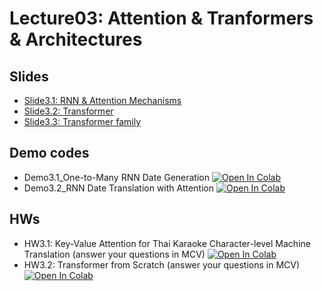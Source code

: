 # Lecture03: Attention & Tranformers & Architectures

## Slides

* [Slide3.1: RNN & Attention Mechanisms](L3.1_RNN_Attention_2024.pdf)
* [Slide3.2: Transformer](L3.2_Transformer_2024.pdf)
* [Slide3.3: Transformer family](L3.3_The_transformer_family_2025.pdf)

## Demo codes

* Demo3.1_One-to-Many RNN Date Generation  [![Open In Colab](https://raw.githubusercontent.com/ekapolc/NLP_2025/main/codes/colab-badge.svg)](https://colab.research.google.com/github/ekapolc/NLP_2025/blob/main/codes/L03_Attention_TF_Architectures/Demo3_1_One_to_Many_RNN_Date_Generation.ipynb)
* Demo3.2_RNN Date Translation with Attention  [![Open In Colab](https://raw.githubusercontent.com/ekapolc/NLP_2025/main/codes/colab-badge.svg)](https://colab.research.google.com/github/ekapolc/NLP_2025/blob/main/codes/L03_Attention_TF_Architectures/Demo3_2_RNN_Date_Translation_with_Attention.ipynb)

## HWs

* HW3.1: Key-Value Attention for Thai Karaoke Character-level Machine Translation (answer your questions in MCV)  [![Open In Colab](https://raw.githubusercontent.com/ekapolc/NLP_2025/main/codes/colab-badge.svg)](https://colab.research.google.com/github/ekapolc/NLP_2025/blob/main/codes/L03_Attention_TF_Architectures/HW3_1_Key_Value_Attention_for_Thai_Karaoke_MT_to_student_2024.ipynb)
* HW3.2: Transformer from Scratch (answer your questions in MCV) [![Open In Colab](https://raw.githubusercontent.com/ekapolc/NLP_2025/main/codes/colab-badge.svg)](https://colab.research.google.com/github/ekapolc/NLP_2025/blob/main/codes/L03_Attention_TF_Architectures/HW3_2_Transformer_from_Scratch_to_student.ipynb)

